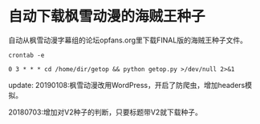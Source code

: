 # 自动下载枫雪动漫的海贼王种子
自动从枫雪动漫字幕组的论坛opfans.org里下载FINAL版的海贼王种子文件。

``crontab -e``

``0 3 * * * cd /home/dir/getop && python getop.py >/dev/null 2>&1``

update:
20190108:枫雪动漫改用WordPress，开启了防爬虫，增加headers模拟。

20180703:增加对V2种子的判断，只要标题带V2就下载种子。
